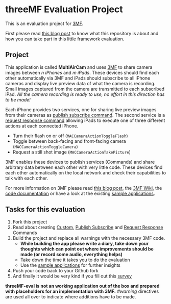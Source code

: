 # threeMF Evaluation Project
This is an evaluation project for [3MF](http://threemf.com). 

First please read [this blog post](http://www.mgratzer.com/introducing-threeMF/) to know what this repository is about and how you can take part in this little framework evaluation.

## Project
This application is called **MultiAirCam** and uses [3MF](http://threemf.com) to share camera images between *n iPhones* and *m iPads*. These devices should find each other automatically via 3MF and iPads should subscribe to all iPhone cameras and display live preview data of what the camera is recording. Small images captured from the camera are transmitted to each subscribed iPad. *All the camera recording is ready to use, no effort in this direction has to be made!*

Each iPhone provides two services, one for sharing live preview images from their cameras as [publish subscribe command](https://github.com/mgratzer/threeMF/wiki/PublishSubscribe). The second service is a [request response command](https://github.com/mgratzer/threeMF/wiki/RequestResponse) allowing iPads to execute one of three different actions at each connected iPhone.

- Turn their flash on or off (`MACCameraActionToggleFlash`)
- Toggle between back-facing and front-facing camera (`MACCameraActionToggleCamera`) 
- Request a still shot image (`MACCameraActionTakePicture`)

3MF enables these devices to publish services (Commands) and share arbitrary data between each other with very little code. These devices find each other automatically on the local network and check their capabilities to talk with each other.

For more information on 3MF please read [this blog post](http://www.mgratzer.com/introducing-threeMF/), the [3MF Wiki](https://github.com/mgratzer/threeMF/wiki), the [code documentation](http://threemf.com/documentation/) or have a look at the existing [sample applications](https://github.com/mgratzer/threeMF/tree/master/Samples/).

## Tasks for this evaluation
1. Fork this project
2. Read about creating [Custom](https://github.com/mgratzer/threeMF/wiki/CustomCommands), [Publish Subscribe](https://github.com/mgratzer/threeMF/wiki/PublishSubscribe) and [Request Response](https://github.com/mgratzer/threeMF/wiki/RequestResponse) Commands
3. Build the project and replace all warnings with the necessary 3MF code. 
	- **While building the app please write a diary, take down your thoughts which can point out where improvements should be made (or record some audio, everything helps)**
	- Take down the time it takes you to do the evaluation
	- Use the [sample applications](https://github.com/mgratzer/threeMF/tree/master/Samples) for further insights
4.  Push your code back to your Github fork
5. And finally it would be very kind if you fill out this [survey](http://grzr.me/3mfeval) 

**threeMF-eval is not an working application out of the box and prepared with placeholders for an implementation with 3MF.** *#warning* directives are used all over to indicate where additions have to be made.


